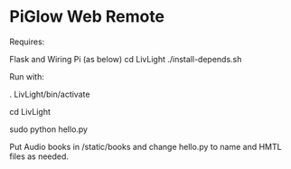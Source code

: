 PiGlow Web Remote
=================

Requires:

Flask and Wiring Pi (as below)
cd LivLight
 ./install-depends.sh


Run with:

  . LivLight/bin/activate
  
  cd LivLight
  
  sudo python hello.py
  
Put Audio books in /static/books and change hello.py to name and HMTL files as needed.
